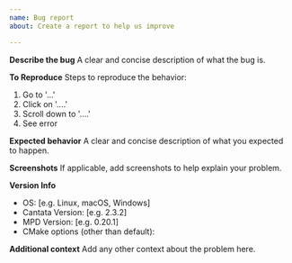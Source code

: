 ```yaml
---
name: Bug report
about: Create a report to help us improve

---
```


**Describe the bug**
A clear and concise description of what the bug is.

**To Reproduce**
Steps to reproduce the behavior:
1. Go to '...'
2. Click on '....'
3. Scroll down to '....'
4. See error

**Expected behavior**
A clear and concise description of what you expected to happen.

**Screenshots**
If applicable, add screenshots to help explain your problem.

**Version Info**
 - OS: [e.g. Linux, macOS, Windows]
 - Cantata Version: [e.g. 2.3.2]
 - MPD Version: [e.g. 0.20.1]
 - CMake options (other than default):

**Additional context**
Add any other context about the problem here.

